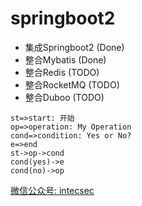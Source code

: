 # springboot2


- 集成Springboot2 (Done) 
- 整合Mybatis (Done)
- 整合Redis (TODO)
- 整合RocketMQ (TODO)
- 整合Duboo (TODO)

```flow
st=>start: 开始
op=>operation: My Operation
cond=>condition: Yes or No?
e=>end
st->op->cond
cond(yes)->e
cond(no)->op
```

[微信公众号: intecsec](http://www.intecsec.com)
